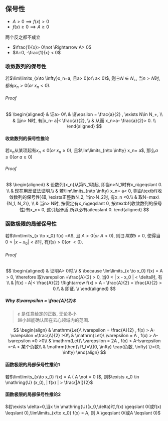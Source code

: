 ## 保号性

- $A>0 \implies f(x)>0$
- $f(x) \geqslant 0 \implies A \geqslant 0$

两个反之都不成立

- $\frac{1}{x}> 0\not \Rightarrow A> 0$
- $A=0, -\frac{1}{x} < 0$

### 收敛数列的保号性

若$\lim\limits_{x\to \infty}x_n=a, 且a> 0(or\ a< 0)$, 则$\exists N\in N_+$, 当$n> N$时, 都有$x_n > 0(or\ x_n< 0)$.

###### Proof

$$
\begin{aligned}
	& 证a> 0\\
	& 设\epsilon = \frac{a}{2} , \exists N\in N_+, \\
	& 当n> N时, 有|x_n- a|< \frac{a}{2}, \\
	& 从而 x_n>a- \frac{a}{2}> 0. \\
\end{aligned}
$$

#### 收敛数列的保号性推论

若${x_n}$从某项起有$x_n \leqslant 0(or\ x_n\geqslant 0)$, 且$\lim\limits_{n\to \infty} x_n= a$, 那么$a\leqslant 0(or\ a\geqslant 0)$

###### Proof

$$
\begin{aligned}
	& 设数列{x_n}从第N_1项起, 即当n>N_1时有x_n\geqslant 0. \\
	& 现在用反证法证明.\\
	& 若\lim\limits_{n\to \infty} x_n= a< 0, 则由\textbf{收敛数列的保号性}知, \exists正整数N_2, 当n>N_2时, 有x_n <0.\\
	& 取N=max\{N_1, N_2\}, \\
	& 当n> N时, 按假定有x_n\geqslant 0, 按\textbf{收敛数列的保号性}有x_n< 0, 这引起矛盾.所以必有a\leqslant 0.
\end{aligned}
$$

### 函数极限的局部保号性

若$\lim\limits_{x \to x_0} f(x) =A$, 且 $A>0 (or\ A< 0)$, 则$\exists 常数\delta> 0$, 使得当$0< |x -x_0|< \delta$时, 有$f(x)> 0(or\ <0)$.

###### Proof

$$
\begin{aligned}
	& 证明A> 0时.\\
	& \because \lim\limits_{x \to x_0} f(x) = A > 0, \therefore 取\varepsilon =\frac{A}{2} > 0, 当0 < | x - x_0 | < \delta时,  有\\
	& |f(x) - A|< \frac{A}{2} \Rightarrow f(x) > A - \frac{A}{2} = \frac{A}{2} > 0.\\
	& 即证. \\
\end{aligned}
$$

##### Why $\varepsilon = \frac{A}{2}$

> $\varepsilon$ 是任意给定的正数, 无论多小 <BR>
> 越小越能确认函在去心领域内的范围.

$$
\begin{align}
	& \mathrm{Let}\ \varepsilon = \frac{A}{2} , f(x) > A-\varepsilon =\frac{A}{2} >0\\
	& \mathrm{Let}\ \varepsilon = A , f(x) > A-\varepsilon =0 >0\\
	& \mathrm{Let}\ \varepsilon = 2A , f(x) > A-\varepsilon =-A > 某个负数\\
	& \mathrm{then}\ R_f=\{(0, \infty) \cap(负数, \infty) \}=(0, \infty)
\end{align}
$$

#### 函数极限的局部保号性推论1

若$\lim\limits_{x\to x_0} f(x) = A ( A \not = 0 )$, 则$\exists x_0 \in \mathring{U} (x_0), | f(x) | > \frac{|A|}{2}$

#### 函数极限的局部保号性推论2

$若\exists \delta>0,当x \in \mathring{U}(x_0,\delta)时,f(x) \geqslant  0(或f(x) \leqslant 0),\lim\limits_{x\to x_0} f(x) = A, 则 A \geqslant  0(或A \leqslant 0)$
